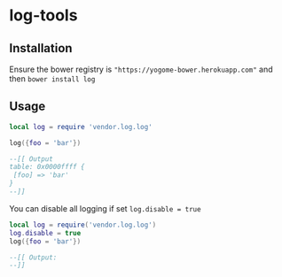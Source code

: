 # log-tools

## Installation

Ensure the bower registry is `"https://yogome-bower.herokuapp.com"` and then `bower install log`

## Usage

```lua
local log = require 'vendor.log.log'

log({foo = 'bar'})

--[[ Output
table: 0x0000ffff {
 [foo] => 'bar'
}
--]]

```

You can disable all logging if set `log.disable = true`

```lua
local log = require('vendor.log.log')
log.disable = true
log({foo = 'bar'})

--[[ Output:
--]]
```